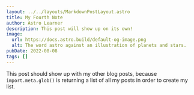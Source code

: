 ```yaml
---
layout: ../../layouts/MarkdownPostLayout.astro
title: My Fourth Note
author: Astro Learner
description: This post will show up on its own!
image:
  url: https://docs.astro.build/default-og-image.png
  alt: The word astro against an illustration of planets and stars.
pubDate: 2022-08-08
tags: []
---
```

This post should show up with my other blog posts, because `import.meta.glob()` is returning a list of all my posts in order to create my list.
